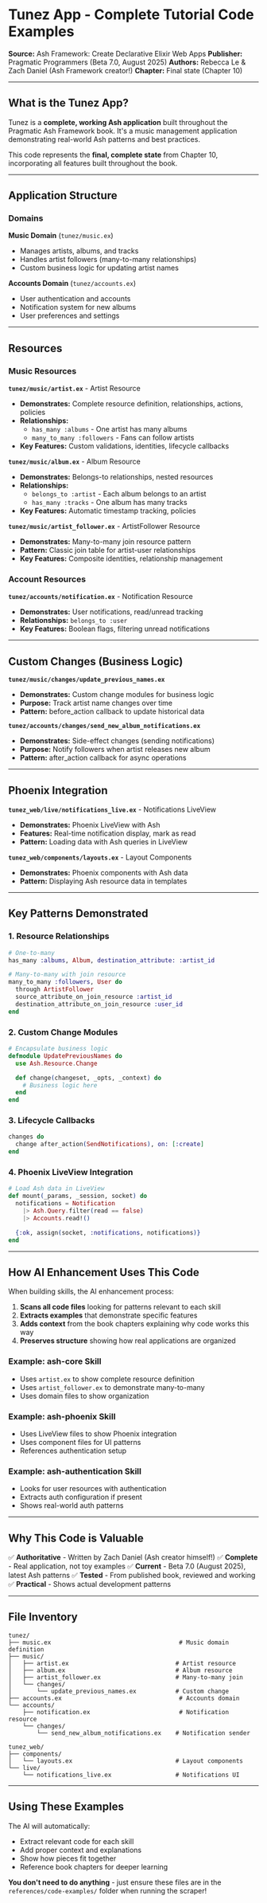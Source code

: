 # Tunez App - Complete Tutorial Code Examples

**Source:** Ash Framework: Create Declarative Elixir Web Apps
**Publisher:** Pragmatic Programmers (Beta 7.0, August 2025)
**Authors:** Rebecca Le & Zach Daniel (Ash Framework creator!)
**Chapter:** Final state (Chapter 10)

---

## What is the Tunez App?

Tunez is a **complete, working Ash application** built throughout the Pragmatic Ash Framework book. It's a music management application demonstrating real-world Ash patterns and best practices.

This code represents the **final, complete state** from Chapter 10, incorporating all features built throughout the book.

---

## Application Structure

### Domains

**Music Domain** (`tunez/music.ex`)
- Manages artists, albums, and tracks
- Handles artist followers (many-to-many relationships)
- Custom business logic for updating artist names

**Accounts Domain** (`tunez/accounts.ex`)
- User authentication and accounts
- Notification system for new albums
- User preferences and settings

---

## Resources

### Music Resources

**`tunez/music/artist.ex`** - Artist Resource
- **Demonstrates:** Complete resource definition, relationships, actions, policies
- **Relationships:**
  - `has_many :albums` - One artist has many albums
  - `many_to_many :followers` - Fans can follow artists
- **Key Features:** Custom validations, identities, lifecycle callbacks

**`tunez/music/album.ex`** - Album Resource
- **Demonstrates:** Belongs-to relationships, nested resources
- **Relationships:**
  - `belongs_to :artist` - Each album belongs to an artist
  - `has_many :tracks` - One album has many tracks
- **Key Features:** Automatic timestamp tracking, policies

**`tunez/music/artist_follower.ex`** - ArtistFollower Resource
- **Demonstrates:** Many-to-many join resource pattern
- **Pattern:** Classic join table for artist-user relationships
- **Key Features:** Composite identities, relationship management

### Account Resources

**`tunez/accounts/notification.ex`** - Notification Resource
- **Demonstrates:** User notifications, read/unread tracking
- **Relationships:** `belongs_to :user`
- **Key Features:** Boolean flags, filtering unread notifications

---

## Custom Changes (Business Logic)

**`tunez/music/changes/update_previous_names.ex`**
- **Demonstrates:** Custom change modules for business logic
- **Purpose:** Track artist name changes over time
- **Pattern:** before_action callback to update historical data

**`tunez/accounts/changes/send_new_album_notifications.ex`**
- **Demonstrates:** Side-effect changes (sending notifications)
- **Purpose:** Notify followers when artist releases new album
- **Pattern:** after_action callback for async operations

---

## Phoenix Integration

**`tunez_web/live/notifications_live.ex`** - Notifications LiveView
- **Demonstrates:** Phoenix LiveView with Ash
- **Features:** Real-time notification display, mark as read
- **Pattern:** Loading data with Ash queries in LiveView

**`tunez_web/components/layouts.ex`** - Layout Components
- **Demonstrates:** Phoenix components with Ash data
- **Pattern:** Displaying Ash resource data in templates

---

## Key Patterns Demonstrated

### 1. Resource Relationships
```elixir
# One-to-many
has_many :albums, Album, destination_attribute: :artist_id

# Many-to-many with join resource
many_to_many :followers, User do
  through ArtistFollower
  source_attribute_on_join_resource :artist_id
  destination_attribute_on_join_resource :user_id
end
```

### 2. Custom Change Modules
```elixir
# Encapsulate business logic
defmodule UpdatePreviousNames do
  use Ash.Resource.Change

  def change(changeset, _opts, _context) do
    # Business logic here
  end
end
```

### 3. Lifecycle Callbacks
```elixir
changes do
  change after_action(SendNotifications), on: [:create]
end
```

### 4. Phoenix LiveView Integration
```elixir
# Load Ash data in LiveView
def mount(_params, _session, socket) do
  notifications = Notification
    |> Ash.Query.filter(read == false)
    |> Accounts.read!()

  {:ok, assign(socket, :notifications, notifications)}
end
```

---

## How AI Enhancement Uses This Code

When building skills, the AI enhancement process:

1. **Scans all code files** looking for patterns relevant to each skill
2. **Extracts examples** that demonstrate specific features
3. **Adds context** from the book chapters explaining why code works this way
4. **Preserves structure** showing how real applications are organized

### Example: ash-core Skill
- Uses `artist.ex` to show complete resource definition
- Uses `artist_follower.ex` to demonstrate many-to-many
- Uses domain files to show organization

### Example: ash-phoenix Skill
- Uses LiveView files to show Phoenix integration
- Uses component files for UI patterns
- References authentication setup

### Example: ash-authentication Skill
- Looks for user resources with authentication
- Extracts auth configuration if present
- Shows real-world auth patterns

---

## Why This Code is Valuable

✅ **Authoritative** - Written by Zach Daniel (Ash creator himself!)
✅ **Complete** - Real application, not toy examples
✅ **Current** - Beta 7.0 (August 2025), latest Ash patterns
✅ **Tested** - From published book, reviewed and working
✅ **Practical** - Shows actual development patterns

---

## File Inventory

```
tunez/
├── music.ex                                    # Music domain definition
├── music/
│   ├── artist.ex                              # Artist resource
│   ├── album.ex                               # Album resource
│   ├── artist_follower.ex                     # Many-to-many join
│   └── changes/
│       └── update_previous_names.ex           # Custom change
├── accounts.ex                                 # Accounts domain
└── accounts/
    ├── notification.ex                         # Notification resource
    └── changes/
        └── send_new_album_notifications.ex    # Notification sender

tunez_web/
├── components/
│   └── layouts.ex                             # Layout components
└── live/
    └── notifications_live.ex                  # Notifications UI
```

---

## Using These Examples

The AI will automatically:
- Extract relevant code for each skill
- Add proper context and explanations
- Show how pieces fit together
- Reference book chapters for deeper learning

**You don't need to do anything** - just ensure these files are in the `references/code-examples/` folder when running the scraper!
